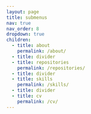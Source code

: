 ```yaml
---
layout: page
title: submenus
nav: true
nav_order: 8
dropdown: true
children:
  - title: about
    permalink: /about/
  - title: divider
  - title: repositories
    permalink: /repositories/
  - title: divider
  - title: skills
    permalink: /skills/
  - title: divider
  - title: cv
    permalink: /cv/
---
```

